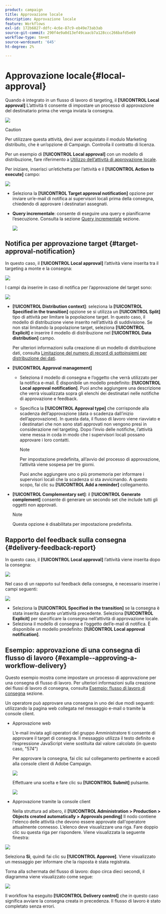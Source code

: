 ```yaml
---
product: campaign
title: Approvazione locale
description: Approvazione locale
feature: Workflows
exl-id: 172b6827-ddfc-4c6e-87c9-eb49e73ab3ab
source-git-commit: 290f4e9a0d13ef49caacb7a128ccc266bafd5e69
workflow-type: tm+mt
source-wordcount: '645'
ht-degree: 2%

---
```


# Approvazione locale{#local-approval}

Quando è integrato in un flusso di lavoro di targeting, il **[!UICONTROL Local approval]** L’attività ti consente di impostare un processo di approvazione del destinatario prima che venga inviata la consegna.

![](assets/local_validation_0.png)

>[!CAUTION]
>
>Per utilizzare questa attività, devi aver acquistato il modulo Marketing distribuito, che è un’opzione di Campaign. Controlla il contratto di licenza.

Per un esempio di **[!UICONTROL Local approval]** con un modello di distribuzione, fare riferimento a [Utilizzo dell’attività di approvazione locale](local-approval-activity.md).

Per iniziare, inserisci un’etichetta per l’attività e il **[!UICONTROL Action to execute]** campo:

![](assets/local_validation_1.png)

* Seleziona la **[!UICONTROL Target approval notification]** opzione per inviare un’e-mail di notifica ai supervisori locali prima della consegna, chiedendo di approvare i destinatari assegnati.

* **Query incrementale**: consente di eseguire una query e pianificarne l’esecuzione. Consulta la sezione [Query incrementale](incremental-query.md) sezione.

  ![](assets/local_validation_intro_3.png)

## Notifica per approvazione target {#target-approval-notification}

In questo caso, il **[!UICONTROL Local approval]** l’attività viene inserita tra il targeting a monte e la consegna:

![](assets/local_validation_2.png)

I campi da inserire in caso di notifica per l’approvazione del target sono:

![](assets/local_validation_3.png)

* **[!UICONTROL Distribution context]**: seleziona la **[!UICONTROL Specified in the transition]** opzione se si utilizza un **[!UICONTROL Split]** tipo di attività per limitare la popolazione target. In questo caso, il modello di distribuzione viene inserito nell’attività di suddivisione. Se non stai limitando la popolazione target, seleziona **[!UICONTROL Explicit]** e inserire il modello di distribuzione nel **[!UICONTROL Data distribution]** campo.

  Per ulteriori informazioni sulla creazione di un modello di distribuzione dati, consulta [Limitazione del numero di record di sottoinsiemi per distribuzione dei dati](split.md#limiting-the-number-of-subset-records-per-data-distribution).

* **[!UICONTROL Approval management]**

   * Seleziona il modello di consegna e l’oggetto che verrà utilizzato per la notifica e-mail. È disponibile un modello predefinito: **[!UICONTROL Local approval notification]**. Puoi anche aggiungere una descrizione che verrà visualizzata sopra gli elenchi dei destinatari nelle notifiche di approvazione e feedback.
   * Specifica la **[!UICONTROL Approval type]** che corrisponde alla scadenza dell’approvazione (data o scadenza dall’inizio dell’approvazione). In questa data, il flusso di lavoro viene riavviato e i destinatari che non sono stati approvati non vengono presi in considerazione nel targeting. Dopo l’invio delle notifiche, l’attività viene messa in coda in modo che i supervisori locali possano approvare i loro contatti.

     >[!NOTE]
     >
     >Per impostazione predefinita, all’avvio del processo di approvazione, l’attività viene sospesa per tre giorni.

     Puoi anche aggiungere uno o più promemoria per informare i supervisori locali che la scadenza si sta avvicinando. A questo scopo, fai clic su **[!UICONTROL Add a reminder]** collegamento.

* **[!UICONTROL Complementary set]**: il **[!UICONTROL Generate complement]** consente di generare un secondo set che include tutti gli oggetti non approvati.

  >[!NOTE]
  >
  >Questa opzione è disabilitata per impostazione predefinita.

## Rapporto del feedback sulla consegna {#delivery-feedback-report}

In questo caso, il **[!UICONTROL Local approval]** l’attività viene inserita dopo la consegna:

![](assets/local_validation_4.png)

Nel caso di un rapporto sul feedback della consegna, è necessario inserire i campi seguenti:

![](assets/local_validation_workflow_4.png)

* Seleziona la **[!UICONTROL Specified in the transition]** se la consegna è stata inserita durante un’attività precedente. Seleziona **[!UICONTROL Explicit]** per specificare la consegna nell’attività di approvazione locale.
* Seleziona il modello di consegna e l’oggetto dell’e-mail di notifica. È disponibile un modello predefinito: **[!UICONTROL Local approval notification]**.

## Esempio: approvazione di una consegna di flusso di lavoro {#example--approving-a-workflow-delivery}

Questo esempio mostra come impostare un processo di approvazione per una consegna di flusso di lavoro. Per ulteriori informazioni sulla creazione dei flussi di lavoro di consegna, consulta [Esempio: flusso di lavoro di consegna](delivery.md#example--delivery-workflow) sezione.

Un operatore può approvare una consegna in uno dei due modi seguenti: utilizzando la pagina web collegata nel messaggio e-mail o tramite la console client.

* Approvazione web

  L’e-mail inviata agli operatori del gruppo Amministratore ti consente di approvare il target di consegna. Il messaggio utilizza il testo definito e l’espressione JavaScript viene sostituita dal valore calcolato (in questo caso, &quot;574&quot;)

  Per approvare la consegna, fai clic sul collegamento pertinente e accedi alla console client di Adobe Campaign.

  ![](assets/new-workflow-valid-webaccess.png)

  Effettuare una scelta e fare clic su **[!UICONTROL Submit]** pulsante.

  ![](assets/new-workflow-valid-webaccess-confirm.png)

* Approvazione tramite la console client

  Nella struttura ad albero, il **[!UICONTROL Administration > Production > Objects created automatically > Approvals pending]** Il nodo contiene l&#39;elenco delle attività che devono essere approvate dall&#39;operatore attualmente connesso. L’elenco deve visualizzare una riga. Fare doppio clic su questa riga per rispondere. Viene visualizzata la seguente finestra:

![](assets/new-workflow-7.png)

Seleziona **Sì**, quindi fai clic su **[!UICONTROL Approve]**. Viene visualizzato un messaggio per informare che la risposta è stata registrata.

Torna alla schermata del flusso di lavoro: dopo circa dieci secondi, il diagramma viene visualizzato come segue:

![](assets/new-workflow-8.png)

Il workflow ha eseguito **[!UICONTROL Delivery control]** che in questo caso significa avviare la consegna creata in precedenza. Il flusso di lavoro è stato completato senza errori.
